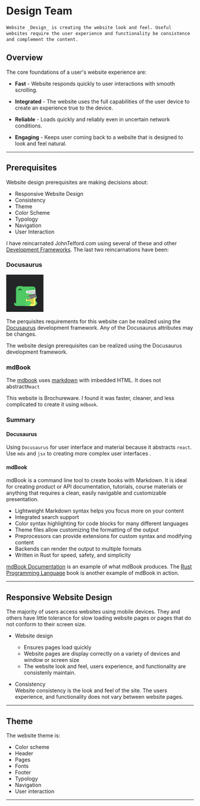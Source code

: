 # Design Team

```admonish info
Website _Design_ is creating the website look and feel. Useful websites require the user experience and functionality be consistence and complement the content.
```

## Overview

The core foundations of a  user's website experience are:

- **Fast** - Website responds quickly to user interactions with  smooth scrolling.

- **Integrated** - The website uses the full  capabilities of the user device to create an experience true to the device.

- **Reliable** - Loads quickly and reliably even in  uncertain network conditions.

- **Engaging** - Keeps user coming back to a website that is designed to look and feel natural.


---
## Prerequisites

Website design prerequisites are making decisions about:
- Responsive Website Design
- Consistency
- Theme
- Color Scheme
- Typology
- Navigation
- User Interaction


I have reincarnated JohnTelford.com using several of these and other [Development Frameworks](https://docusaurus.io/docs#comparison-with-other-tools). The last two reincarnations have been:


### Docusaurus

![Docusaurus](docusauruslogo.png)
  
The perquisites requirements for this website can be realized using the [Docusaurus](https://docusaurus.io) development framework. Any of the Docusaurus attributes may be changes.

The website design prerequisites can be realized using the Docusaurus development framework.

### mdBook


The [mdbook](https://crates.io/crates/mdbook) uses [markdown](https://www.markdownguide.org) with imbedded HTML. It does not abstract`React`

This website is Brochureware. I found it was faster, cleaner, and less complicated to create it using `mdbook`.

### Summary

#### Docusaurus  
Using `Docusaurus` for user interface and material because it abstracts `react`. Use `mdx` and `jsx` to creating more complex user interfaces .

#### mdBook   
mdBook is a command line tool to create books with Markdown. It is ideal for creating product or API documentation, tutorials, course materials or anything that requires a clean, easily navigable and customizable presentation.

- Lightweight Markdown syntax helps you focus more on your content
- Integrated search support
- Color syntax highlighting for code blocks for many different languages
- Theme files allow customizing the formatting of the output
- Preprocessors can provide extensions for custom syntax and modifying content
- Backends can render the output to multiple formats
- Written in Rust for speed, safety, and simplicity

[mdBook Documentation](https://rust-lang.github.io/mdBook/) is an example of what mdBook produces. The [Rust Programming Language](https://doc.rust-lang.org/book/) book is another example of mdBook in action.



---

## Responsive Website Design

The majority of users access websites using mobile devices. They and others have little tolerance for slow loading website pages or pages that do not conform to their screen size.

- Website design   
	- Ensures pages load quickly
	- Website pages are display correctly on a variety of devices and window or screen size
	- The website look and feel, users experience, and functionality are consistenly maintain.

- Consistency    
Website consistency is the look and feel of the site. The users experience, and functionality does not vary between website pages.

---

## Theme

The website theme is:

- Color scheme
- Header
- Pages
- Fonts
- Footer
- Typology
- Navigation
- User interaction

---
